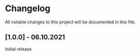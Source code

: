 # Changelog
All notable changes to this project will be documented in this file.

## [1.0.0] - 06.10.2021
Initial release